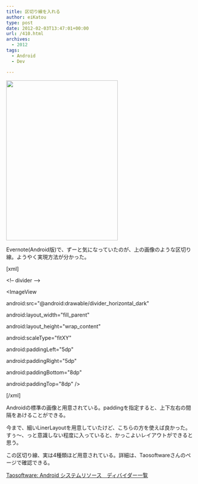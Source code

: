```yaml
---
title: 区切り線を入れる
author: eiKatou
type: post
date: 2012-02-03T13:47:01+00:00
url: /410.html
archives:
  - 2012
tags:
  - Android
  - Dev

---
```

[<img src="/uploads/2012/02/20120203a.jpg" alt="" title="20120203a" width="300" height="431" class="alignnone size-full wp-image-412" srcset="/uploads/2012/02/20120203a.jpg 300w, /uploads/2012/02/20120203a-208x300.jpg 208w" sizes="(max-width: 300px) 100vw, 300px" />][1]

Evernote(Android版)で、ずーと気になっていたのが、上の画像のような区切り線。ようやく実現方法が分かった。

[xml]
  
<!&#8211; divider &#8211;>
  
<ImageView
      
android:src="@android:drawable/divider\_horizontal\_dark"
      
android:layout\_width="fill\_parent"
      
android:layout\_height="wrap\_content"
      
android:scaleType="fitXY"
      
android:paddingLeft="5dp"
      
android:paddingRight="5dp"
      
android:paddingBottom="8dp"
      
android:paddingTop="8dp" />
  
[/xml]

Androidの標準の画像と用意されている。paddingを指定すると、上下左右の間隔をあけることができる。
  
今まで、細いLinerLayoutを用意していたけど、こちらの方を使えば良かった。すぅ〜、っと意識しない程度に入っていると、かっこよいレイアウトができると思う。

この区切り線、実は4種類ほど用意されている。詳細は、Taosoftwareさんのページで確認できる。
  
[Taosoftware: Android システムリソース　ディバイダー一覧][2]

 [1]: /uploads/2012/02/20120203a.jpg
 [2]: http://www.taosoftware.co.jp/blog/2009/03/android_22.html
